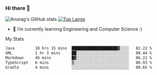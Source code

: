 ### Hi there 👋

![Anurag's GitHub stats](https://github-readme-stats.vercel.app/api?username=MatteoIorio11&show_icons=true&theme=dark) 
[![Top Langs](https://github-readme-stats.vercel.app/api/top-langs/?username=MatteoIorio11&theme=dark)](https://github.com/MatteoIorio11/github-readme-stats)

- 🌱 I’m currently learning Engineering and Computer Science :)

<!--
**MatteoIorio11/MatteoIorio11** is a ✨ _special_ ✨ repository because its `README.md` (this file) appears on your GitHub profile.

Here are some ideas to get you started:

- 🔭 I’m currently working on ...
- 🌱 I’m currently learning ...
- 👯 I’m looking to collaborate on ...
- 🤔 I’m looking for help with ...
- 💬 Ask me about ...
- 📫 How to reach me: ...
- 😄 Pronouns: ...
- ⚡ Fun fact: ...
-->
My Stats
<!--START_SECTION:waka-->

```txt
Java         10 hrs 15 mins  ████████████████████▓░░░░   82.22 %
XML          1 hr 3 mins     ██░░░░░░░░░░░░░░░░░░░░░░░   08.44 %
Markdown     46 mins         █▓░░░░░░░░░░░░░░░░░░░░░░░   06.22 %
TypeScript   6 mins          ▒░░░░░░░░░░░░░░░░░░░░░░░░   00.93 %
Gradle       4 mins          ░░░░░░░░░░░░░░░░░░░░░░░░░   00.65 %
```

<!--END_SECTION:waka-->
